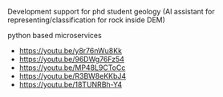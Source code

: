 Development support for phd student geology (AI assistant for representing/classification for rock inside DEM)

python based microservices

* https://youtu.be/y8r76nWu8Kk
* https://youtu.be/96DWg76Fz54
* https://youtu.be/MP48L9CToCc
* https://youtu.be/R3BW8eKKbJ4
* https://youtu.be/18TUNRBh-Y4
